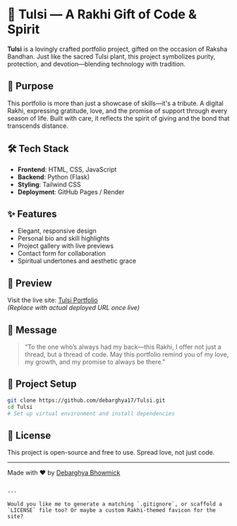 # 🌸 Tulsi — A Rakhi Gift of Code & Spirit

**Tulsi** is a lovingly crafted portfolio project, gifted on the occasion of Raksha Bandhan. Just like the sacred Tulsi plant, this project symbolizes purity, protection, and devotion—blending technology with tradition.

## 🎁 Purpose

This portfolio is more than just a showcase of skills—it's a tribute. A digital Rakhi, expressing gratitude, love, and the promise of support through every season of life. Built with care, it reflects the spirit of giving and the bond that transcends distance.

## 🛠️ Tech Stack

- **Frontend**: HTML, CSS, JavaScript
- **Backend**: Python (Flask)
- **Styling**: Tailwind CSS
- **Deployment**: GitHub Pages / Render

## ✨ Features

- Elegant, responsive design
- Personal bio and skill highlights
- Project gallery with live previews
- Contact form for collaboration
- Spiritual undertones and aesthetic grace

## 📸 Preview

Visit the live site: [Tulsi Portfolio](http://localhost:8080/)  
*(Replace with actual deployed URL once live)*

## 💌 Message

> “To the one who’s always had my back—this Rakhi, I offer not just a thread, but a thread of code. May this portfolio remind you of my love, my growth, and my promise to always be there.”

## 📂 Project Setup

```bash
git clone https://github.com/debarghya17/Tulsi.git
cd Tulsi
# Set up virtual environment and install dependencies
```

## 📜 License

This project is open-source and free to use. Spread love, not just code.

---

Made with ❤️ by [Debarghya Bhowmick](https://github.com/debarghya17)
```

---

Would you like me to generate a matching `.gitignore`, or scaffold a `LICENSE` file too? Or maybe a custom Rakhi-themed favicon for the site?
